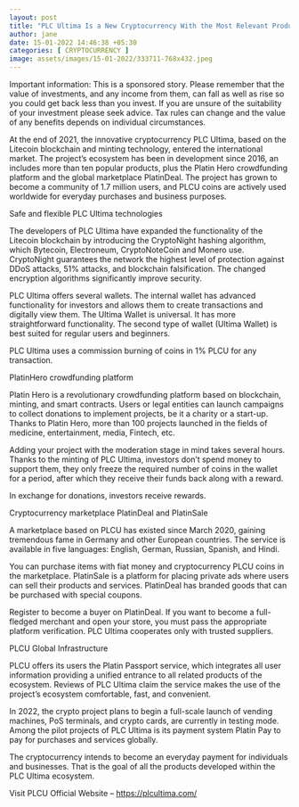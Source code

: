 ```yaml
---
layout: post
title: "PLC Ultima Is a New Cryptocurrency With the Most Relevant Products for 2022"
author: jane 
date: 15-01-2022 14:46:38 +05:30 
categories: [ CRYPTOCURRENCY ] 
image: assets/images/15-01-2022/333711-768x432.jpeg
---
```

Important information: This is a sponsored story. Please remember that the value of investments, and any income from them, can fall as well as rise so you could get back less than you invest. If you are unsure of the suitability of your investment please seek advice. Tax rules can change and the value of any benefits depends on individual circumstances.

At the end of 2021, the innovative cryptocurrency PLC Ultima, based on the Litecoin blockchain and minting technology, entered the international market. The project’s ecosystem has been in development since 2016, an includes more than ten popular products, plus the Platin Hero crowdfunding platform and the global marketplace PlatinDeal. The project has grown to become a community of 1.7 million users, and PLCU coins are actively used worldwide for everyday purchases and business purposes.

Safe and flexible PLC Ultima technologies

The developers of PLC Ultima have expanded the functionality of the Litecoin blockchain by introducing the CryptoNight hashing algorithm, which Bytecoin, Electroneum, CryptoNoteCoin and Monero use. CryptoNight guarantees the network the highest level of protection against DDoS attacks, 51% attacks, and blockchain falsification. The changed encryption algorithms significantly improve security.

PLC Ultima offers several wallets. The internal wallet has advanced functionality for investors and allows them to create transactions and digitally view them. The Ultima Wallet is universal. It has more straightforward functionality. The second type of wallet (Ultima Wallet) is best suited for regular users and beginners.

PLC Ultima uses a commission burning of coins in 1% PLCU for any transaction.

PlatinHero crowdfunding platform

Platin Hero is a revolutionary crowdfunding platform based on blockchain, minting, and smart contracts. Users or legal entities can launch campaigns to collect donations to implement projects, be it a charity or a start-up. Thanks to Platin Hero, more than 100 projects launched in the fields of medicine, entertainment, media, Fintech, etc.

Adding your project with the moderation stage in mind takes several hours. Thanks to the minting of PLC Ultima, investors don’t spend money to support them, they only freeze the required number of coins in the wallet for a period, after which they receive their funds back along with a reward.

In exchange for donations, investors receive rewards.

Cryptocurrency marketplace PlatinDeal and PlatinSale

A marketplace based on PLCU has existed since March 2020, gaining tremendous fame in Germany and other European countries. The service is available in five languages: English, German, Russian, Spanish, and Hindi.

You can purchase items with fiat money and cryptocurrency PLCU coins in the marketplace. PlatinSale is a platform for placing private ads where users can sell their products and services. PlatinDeal has branded goods that can be purchased with special coupons.

Register to become a buyer on PlatinDeal. If you want to become a full-fledged merchant and open your store, you must pass the appropriate platform verification. PLC Ultima cooperates only with trusted suppliers.

PLCU Global Infrastructure

PLCU offers its users the Platin Passport service, which integrates all user information providing a unified entrance to all related products of the ecosystem. Reviews of PLC Ultima claim the service makes the use of the project’s ecosystem comfortable, fast, and convenient.

In 2022, the crypto project plans to begin a full-scale launch of vending machines, PoS terminals, and crypto cards, are currently in testing mode. Among the pilot projects of PLC Ultima is its payment system Platin Pay to pay for purchases and services globally.

The cryptocurrency intends to become an everyday payment for individuals and businesses. That is the goal of all the products developed within the PLC Ultima ecosystem.

Visit PLCU Official Website – https://plcultima.com/